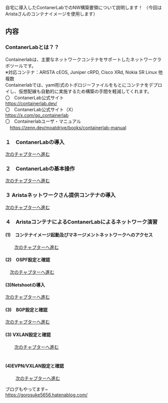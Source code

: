 自宅に導入したContanerLabでのNW構築要領について説明します！
（今回はAristaさんのコンテナイメージを使用します）<br>

## 内容<br>

### ContanerLabとは？？<br>
Containerlabは、主要なネットワークコンテナをサポートしたネットワークラボツールです。<br>
 ※対応コンテナ：ARISTA cEOS, Juniper cRPD, Cisco XRd, Nokia SR Linux 他複数<br>
  Containerlabでは、yaml形式のトポロジーファイルをもとにコンテナをデプロイし、仮想配線も自動的に実施するため構築の手間を軽減してくれます。<br>
  〇　ContanerLab公式サイト<br>
  https://containerlab.dev/<br>
  〇　ContanerLab公式サイト（X）<br>
  https://x.com/go_containerlab<br>
  〇　Containerlabユーザ・マニュアル<br>
  　https://zenn.dev/moatdrive/books/containerlab-manual<br>
       
### １　ContanerLabの導入<br>
[次のチャプターへ進む](./introduction-1.md) <br>

### ２　ContanerLabの基本操作<br>
[次のチャプターへ進む](./ContanerLab-basic-operation.md) <br>

### ３ Aristaネットワークさん提供コンテナの導入<br>
[次のチャプターへ進む](./Arista-container-introduction.md) <br>

### ４　AristaコンテナによるContanerLabによるネットワーク演習<br>
#### (1)　コンテナイメージ起動及びマネージメントネットワークへのアクセス
　　[次のチャプターへ進む](./exercises-1.md) <br>

#### (2)　OSPF設定と確認
  　[次のチャプターへ進む](./ospf.md) <br>

#### (3)Netshootの導入<br>
[次のチャプターへ進む](./introduction-Netshoot.md) <br>

#### (3)　BGP設定と確認
   [次のチャプターへ進む](./BGP.md) <br>

#### (3) VXLAN設定と確認
　　[次のチャプターへ進む](./VXLAN-1.md) <br>　　

#### (4)EVPN/VXLAN設定と確認
　  　[次のチャプターへ進む](./EVPN－VXLAN.md) <br>

ブログもやってます~<br>
https://gorosuke5656.hatenablog.com/

